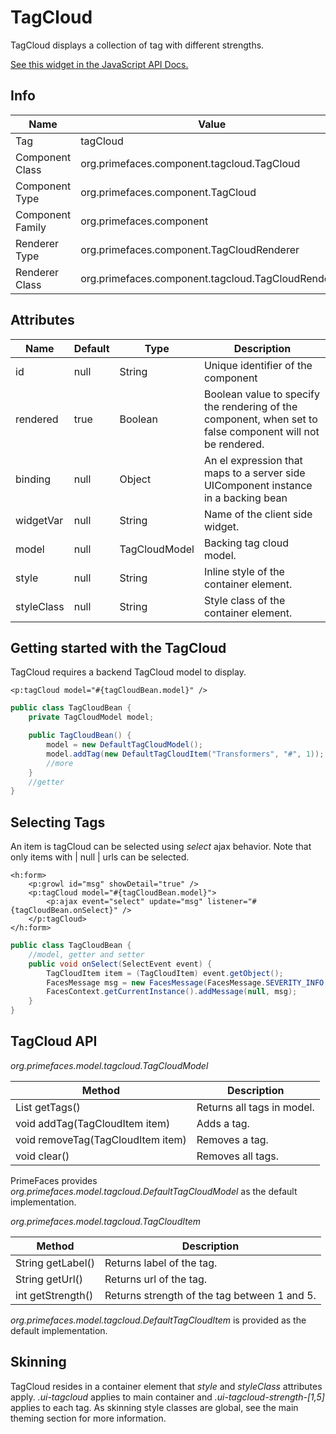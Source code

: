 # TagCloud

TagCloud displays a collection of tag with different strengths.

[See this widget in the JavaScript API Docs.](../jsdocs/classes/primefaces.widget.tagcloud.html)

## Info

| Name | Value |
| --- | --- |
| Tag | tagCloud
| Component Class | org.primefaces.component.tagcloud.TagCloud
| Component Type | org.primefaces.component.TagCloud
| Component Family | org.primefaces.component |
| Renderer Type | org.primefaces.component.TagCloudRenderer
| Renderer Class | org.primefaces.component.tagcloud.TagCloudRenderer

## Attributes

| Name | Default | Type | Description | 
| --- | --- | --- | --- |
id | null | String | Unique identifier of the component
rendered | true | Boolean | Boolean value to specify the rendering of the component, when set to false component will not be rendered.
binding | null | Object | An el expression that maps to a server side UIComponent instance in a backing bean
widgetVar | null | String | Name of the client side widget.
model | null | TagCloudModel | Backing tag cloud model.
style | null | String | Inline style of the container element.
styleClass | null | String | Style class of the container element.

## Getting started with the TagCloud
TagCloud requires a backend TagCloud model to display.

```xhtml
<p:tagCloud model="#{tagCloudBean.model}" />
```

```java
public class TagCloudBean {
    private TagCloudModel model;

    public TagCloudBean() {
        model = new DefaultTagCloudModel();
        model.addTag(new DefaultTagCloudItem("Transformers", "#", 1));
        //more
    }
    //getter
}
```
## Selecting Tags
An item is tagCloud can be selected using _select_ ajax behavior. Note that only items with | null | urls
can be selected.

```xhtml
<h:form>
    <p:growl id="msg" showDetail="true" />
    <p:tagCloud model="#{tagCloudBean.model}">
        <p:ajax event="select" update="msg" listener="#{tagCloudBean.onSelect}" />
    </p:tagCloud>
</h:form>
```
```java
public class TagCloudBean {
    //model, getter and setter
    public void onSelect(SelectEvent event) {
        TagCloudItem item = (TagCloudItem) event.getObject();
        FacesMessage msg = new FacesMessage(FacesMessage.SEVERITY_INFO, "Item Selected", item.getLabel());
        FacesContext.getCurrentInstance().addMessage(null, msg);
    }
}
```
## TagCloud API
_org.primefaces.model.tagcloud.TagCloudModel_

| Method | Description |
| --- | --- |
List<TagCLoudItem> getTags() | Returns all tags in model.
void addTag(TagCloudItem item) | Adds a tag.
void removeTag(TagCloudItem item) | Removes a tag.
void clear() | Removes all tags.

PrimeFaces provides _org.primefaces.model.tagcloud.DefaultTagCloudModel_ as the default
implementation.


_org.primefaces.model.tagcloud.TagCloudItem_

| Method | Description |
| --- | --- |
String getLabel() | Returns label of the tag.
String getUrl() | Returns url of the tag.
int getStrength() | Returns strength of the tag between 1 and 5.

_org.primefaces.model.tagcloud.DefaultTagCloudItem_ is provided as the default implementation.

## Skinning
TagCloud resides in a container element that _style_ and _styleClass_ attributes apply. _.ui-tagcloud_
applies to main container and _.ui-tagcloud-strength-[1,5]_ applies to each tag. As skinning style
classes are global, see the main theming section for more information.

